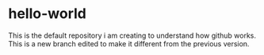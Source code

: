 # hello-world
This is the default repository i am creating to understand how github works.
This is a new branch edited to make it different from the previous version.
